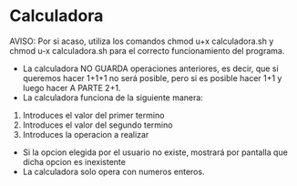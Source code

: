 # Calculadora
AVISO: Por si acaso, utiliza los comandos chmod u+x calculadora.sh y chmod u-x calculadora.sh para el correcto funcionamiento del programa.
- La calculadora NO GUARDA operaciones anteriores, es decir, que si queremos hacer 1+1+1 no será posible, pero si es posible hacer 1+1 y luego hacer A PARTE 2+1.
- La calculadora funciona de la siguiente manera: 
1) Introduces el valor del primer termino
2) Introduces el valor del segundo termino
3) Introduces la operacion a realizar
- Si la opcion elegida por el usuario no existe, mostrará por pantalla que dicha opcion es inexistente
- La calculadora solo opera con numeros enteros.
